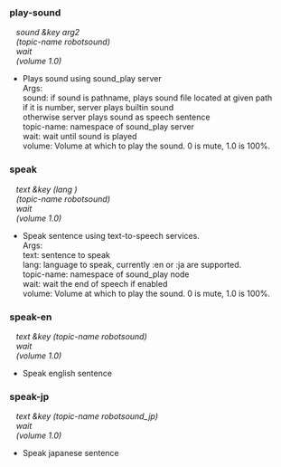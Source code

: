 ### play-sound ###
&nbsp;&nbsp;&nbsp;*sound* *&key* *arg2* <br>&nbsp;&nbsp;&nbsp;*(topic-name robotsound)* <br>&nbsp;&nbsp;&nbsp;*wait* <br>&nbsp;&nbsp;&nbsp;*(volume 1.0)* 

- Plays sound using sound_play server <br>
   Args: <br>
     sound: if sound is pathname, plays sound file located at given path <br>
            if it is number, server plays builtin sound <br>
            otherwise server plays sound as speech sentence <br>
     topic-name: namespace of sound_play server <br>
     wait: wait until sound is played <br>
     volume: Volume at which to play the sound. 0 is mute, 1.0 is 100%. <br>


### speak ###
&nbsp;&nbsp;&nbsp;*text* *&key* *(lang )* <br>&nbsp;&nbsp;&nbsp;*(topic-name robotsound)* <br>&nbsp;&nbsp;&nbsp;*wait* <br>&nbsp;&nbsp;&nbsp;*(volume 1.0)* 

- Speak sentence using text-to-speech services. <br>
   Args: <br>
     text: sentence to speak <br>
     lang: language to speak, currently :en or :ja are supported. <br>
     topic-name: namespace of sound_play node <br>
     wait: wait the end of speech if enabled <br>
     volume: Volume at which to play the sound. 0 is mute, 1.0 is 100%. <br>


### speak-en ###
&nbsp;&nbsp;&nbsp;*text* *&key* *(topic-name robotsound)* <br>&nbsp;&nbsp;&nbsp;*wait* <br>&nbsp;&nbsp;&nbsp;*(volume 1.0)* 

- Speak english sentence <br>


### speak-jp ###
&nbsp;&nbsp;&nbsp;*text* *&key* *(topic-name robotsound_jp)* <br>&nbsp;&nbsp;&nbsp;*wait* <br>&nbsp;&nbsp;&nbsp;*(volume 1.0)* 

- Speak japanese sentence <br>



